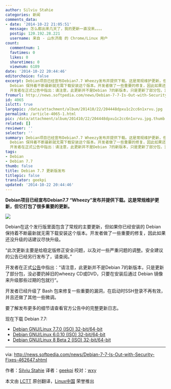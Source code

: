 ```yaml
---
author: Silviu Stahie
categories: 新闻
comments_data:
- date: '2014-10-22 21:05:51'
  message: 怎么都出来几天了，我的更新一直没来。。。。
  postip: 120.192.28.221
  username: 来自 - 山东济南 的 Chrome/Linux 用户
count:
  commentnum: 1
  favtimes: 0
  likes: 0
  sharetimes: 0
  viewnum: 6189
date: '2014-10-22 20:44:46'
editorchoice: false
excerpt: Debian项目已经宣布Debian7.7 Wheezy发布并提供下载。这是常规维护更新，但它打包了很多重要的更新。  Debian在这个发行版里面包含了常规的主要更新，但如果你已经安装的
  Debian 保持着不断最新就无需下载安装这个版本。开发者做了一些重要的修复，因此如果还没升级的话建议尽快升级。 此次更新主要是给稳定版修正安全问题，以及对一些严重问题的调整。安全建议的公告已经另行发布了，请查阅。
  开发者在正式公告中指出：请注意，此更新并不是Debian 7的新版本，只是更新了部分包，没必要扔掉旧的wheezy CD或DVD，只要在安装后通过 Debian
fromurl: http://news.softpedia.com/news/Debian-7-7-Is-Out-with-Security-Fixes-462647.shtml
id: 4065
islctt: true
largepic: /data/attachment/album/201410/22/204448dpxu1c2cc6n1xrvu.jpg
permalink: /article-4065-1.html
pic: /data/attachment/album/201410/22/204448dpxu1c2cc6n1xrvu.jpg.thumb.jpg
related: []
reviewer: ''
selector: ''
summary: Debian项目已经宣布Debian7.7 Wheezy发布并提供下载。这是常规维护更新，但它打包了很多重要的更新。  Debian在这个发行版里面包含了常规的主要更新，但如果你已经安装的
  Debian 保持着不断最新就无需下载安装这个版本。开发者做了一些重要的修复，因此如果还没升级的话建议尽快升级。 此次更新主要是给稳定版修正安全问题，以及对一些严重问题的调整。安全建议的公告已经另行发布了，请查阅。
  开发者在正式公告中指出：请注意，此更新并不是Debian 7的新版本，只是更新了部分包，没必要扔掉旧的wheezy CD或DVD，只要在安装后通过 Debian
tags:
- Debian
- Debian 7.7
thumb: false
title: Debian 7.7 更新版发布
titlepic: false
translator: geekpi
updated: '2014-10-22 20:44:46'
---
```


**Debian项目已经宣布Debian7.7 “Wheezy”发布并提供下载。这是常规维护更新，但它打包了很多重要的更新。**


![](/data/attachment/album/201410/22/204448dpxu1c2cc6n1xrvu.jpg)


Debian在这个发行版里面包含了常规的主要更新，但如果你已经安装的 Debian 保持着不断最新就无需下载安装这个版本。开发者做了一些重要的修复，因此如果还没升级的话建议尽快升级。


“此次更新主要是给稳定版修正安全问题，以及对一些严重问题的调整。安全建议的公告已经另行发布了，请查阅。”


开发者在正式[公告](https://www.debian.org/News/2014/20141018)中指出：“请注意，此更新并不是Debian 7的新版本，只是更新了部分包，没必要扔掉旧的wheezy CD或DVD，只要在安装后通过 Debian 镜像来升级那些过期的包就行“。


开发者已经升级了 Bash 包来修复一些重要的漏洞，在启动时SSH登录不再有效，并且还做了其他一些微调。


要了解发布更多的细节请查看官方公告中的完整更新日志。


现在下载 Debian 7.7:


* [Debian GNU/Linux 7.7.0 (ISO) 32-bit/64-bit](http://ftp.acc.umu.se/debian-cd/7.7.0/multi-arch/iso-dvd/debian-7.7.0-i386-amd64-source-DVD-1.iso)
* [Debian GNU/Linux 6.0.10 (ISO) 32-bit/64-bit](http://ftp.au.debian.org/debian/dists/oldstable/)
* [Debian GNU/Linux 8 Beta 2 (ISO) 32-bit/64-bit](http://cdimage.debian.org/cdimage/jessie_di_beta_2/)




---


via: <http://news.softpedia.com/news/Debian-7-7-Is-Out-with-Security-Fixes-462647.shtml>


作者：[Silviu Stahie](http://news.softpedia.com/editors/browse/silviu-stahie) 译者：[geekpi](https://github.com/geekpi) 校对：[wxy](https://github.com/wxy)


本文由 [LCTT](https://github.com/LCTT/TranslateProject) 原创翻译，[Linux中国](http://linux.cn/) 荣誉推出